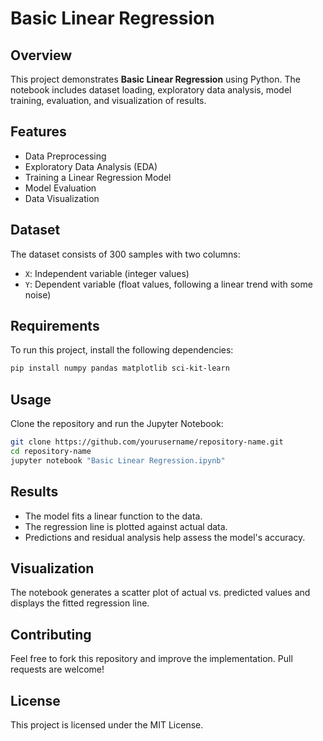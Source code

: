 # Basic Linear Regression

## Overview
This project demonstrates **Basic Linear Regression** using Python. The notebook includes dataset loading, exploratory data analysis, model training, evaluation, and visualization of results.

## Features
- Data Preprocessing
- Exploratory Data Analysis (EDA)
- Training a Linear Regression Model
- Model Evaluation
- Data Visualization

## Dataset
The dataset consists of 300 samples with two columns:
- `X`: Independent variable (integer values)
- `Y`: Dependent variable (float values, following a linear trend with some noise)

## Requirements
To run this project, install the following dependencies:

```bash
pip install numpy pandas matplotlib sci-kit-learn
```

## Usage
Clone the repository and run the Jupyter Notebook:

```bash
git clone https://github.com/yourusername/repository-name.git
cd repository-name
jupyter notebook "Basic Linear Regression.ipynb"
```

## Results
- The model fits a linear function to the data.
- The regression line is plotted against actual data.
- Predictions and residual analysis help assess the model's accuracy.

## Visualization
The notebook generates a scatter plot of actual vs. predicted values and displays the fitted regression line.

## Contributing
Feel free to fork this repository and improve the implementation. Pull requests are welcome!

## License
This project is licensed under the MIT License.


